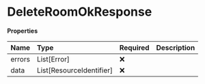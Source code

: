 # DeleteRoomOkResponse

**Properties**

| Name   | Type                     | Required | Description |
| :----- | :----------------------- | :------- | :---------- |
| errors | List[Error]              | ❌       |             |
| data   | List[ResourceIdentifier] | ❌       |             |

<!-- This file was generated by liblab | https://liblab.com/ -->
